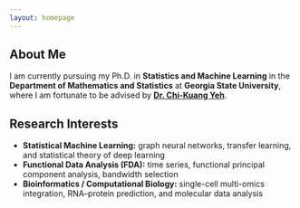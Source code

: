 ```yaml
---
layout: homepage
---
```


## About Me

I am currently pursuing my Ph.D. in **Statistics and Machine Learning** in the **Department of Mathematics and Statistics** at **Georgia State University**,  where I am fortunate to be advised by [**Dr. Chi-Kuang Yeh**](https://chikuang.github.io/).  

## Research Interests

- **Statistical Machine Learning:** graph neural networks, transfer learning, and statistical theory of deep learning  
- **Functional Data Analysis (FDA):** time series, functional principal component analysis, bandwidth selection
- **Bioinformatics / Computational Biology:** single-cell multi-omics integration, RNA–protein prediction, and molecular data analysis

